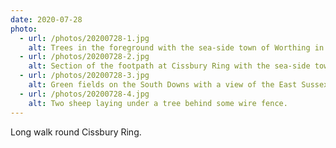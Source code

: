 ```yaml
---
date: 2020-07-28
photo:
  - url: /photos/20200728-1.jpg
    alt: Trees in the foreground with the sea-side town of Worthing in the distance with hills separating them.
  - url: /photos/20200728-2.jpg
    alt: Section of the footpath at Cissbury Ring with the sea-side town of Worthing in the distance.
  - url: /photos/20200728-3.jpg
    alt: Green fields on the South Downs with a view of the East Sussex coastline towards Brighton.
  - url: /photos/20200728-4.jpg
    alt: Two sheep laying under a tree behind some wire fence.
---
```


Long walk round Cissbury Ring.
